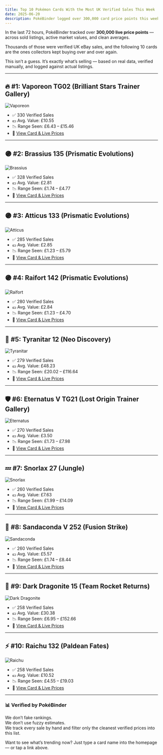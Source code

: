 ```yaml
---
title: Top 10 Pokémon Cards With the Most UK Verified Sales This Week
date: 2025-06-20
description: PokéBinder logged over 300,000 card price points this week — here are the cards that sold hardest, based on real verified UK eBay data.
---
```


In the last 72 hours, PokéBinder tracked over **300,000 live price points** — across sold listings, active market values, and clean averages.

Thousands of those were verified UK eBay sales, and the following 10 cards are the ones collectors kept buying over and over again.

This isn’t a guess. It’s exactly what’s selling — based on real data, verified manually, and logged against actual listings.

---

## 🔥 #1: Vaporeon TG02 (Brilliant Stars Trainer Gallery)
![Vaporeon](https://images.pokemontcg.io/swsh9tg/TG02.png)

- ✅ 330 Verified Sales  
- 💷 Avg. Value: £10.55  
- 📉 Range Seen: £6.43 – £15.46  
- 🔗 [View Card & Live Prices](/card/swsh9tg-TG02)

---

## 🟣 #2: Brassius 135 (Prismatic Evolutions)
![Brassius](https://images.pokemontcg.io/sv8pt5/135.png)

- ✅ 328 Verified Sales  
- 💷 Avg. Value: £2.81  
- 📉 Range Seen: £1.74 – £4.77  
- 🔗 [View Card & Live Prices](/card/sv8pt5-135)

---

## 🟣 #3: Atticus 133 (Prismatic Evolutions)
![Atticus](https://images.pokemontcg.io/sv8pt5/133.png)

- ✅ 285 Verified Sales  
- 💷 Avg. Value: £2.85  
- 📉 Range Seen: £1.23 – £5.79  
- 🔗 [View Card & Live Prices](/card/sv8pt5-133)

---

## 🟣 #4: Raifort 142 (Prismatic Evolutions)
![Raifort](https://images.pokemontcg.io/sv8pt5/142.png)

- ✅ 280 Verified Sales  
- 💷 Avg. Value: £2.84  
- 📉 Range Seen: £1.23 – £4.70  
- 🔗 [View Card & Live Prices](/card/sv8pt5-142)

---

## 🦖 #5: Tyranitar 12 (Neo Discovery)
![Tyranitar](https://images.pokemontcg.io/neo2/12.png)

- ✅ 279 Verified Sales  
- 💷 Avg. Value: £48.23  
- 📉 Range Seen: £20.02 – £116.64  
- 🔗 [View Card & Live Prices](/card/neo2-12)

---

## 🛡️ #6: Eternatus V TG21 (Lost Origin Trainer Gallery)
![Eternatus](https://images.pokemontcg.io/swsh11tg/TG21.png)

- ✅ 270 Verified Sales  
- 💷 Avg. Value: £3.50  
- 📉 Range Seen: £1.73 – £7.98  
- 🔗 [View Card & Live Prices](/card/swsh11tg-TG21)

---

## 💤 #7: Snorlax 27 (Jungle)
![Snorlax](https://images.pokemontcg.io/base2/27.png)

- ✅ 260 Verified Sales  
- 💷 Avg. Value: £7.63  
- 📉 Range Seen: £1.99 – £14.09  
- 🔗 [View Card & Live Prices](/card/base2-27)

---

## 🐍 #8: Sandaconda V 252 (Fusion Strike)
![Sandaconda](https://images.pokemontcg.io/swsh8/252.png)

- ✅ 260 Verified Sales  
- 💷 Avg. Value: £5.57  
- 📉 Range Seen: £1.74 – £8.44  
- 🔗 [View Card & Live Prices](/card/swsh8-252)

---

## 🐉 #9: Dark Dragonite 15 (Team Rocket Returns)
![Dark Dragonite](https://images.pokemontcg.io/ex7/15.png)

- ✅ 258 Verified Sales  
- 💷 Avg. Value: £30.38  
- 📉 Range Seen: £6.95 – £152.66  
- 🔗 [View Card & Live Prices](/card/ex7-15)

---

## ⚡ #10: Raichu 132 (Paldean Fates)
![Raichu](https://images.pokemontcg.io/sv4pt5/132.png)

- ✅ 258 Verified Sales  
- 💷 Avg. Value: £10.52  
- 📉 Range Seen: £4.55 – £19.03  
- 🔗 [View Card & Live Prices](/card/sv4pt5-132)

---

### 📊 Verified by PokéBinder

We don’t fake rankings.  
We don’t use fuzzy estimates.  
We track every sale by hand and filter only the cleanest verified prices into this list.

Want to see what’s trending now? Just type a card name into the homepage — or tap a link above.


